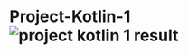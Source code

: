 # Project-Kotlin-1![project kotlin 1 result](https://user-images.githubusercontent.com/110016178/216296338-d5aa3d4c-7029-4f22-a62c-7e47e5d7e8ca.jpg)
